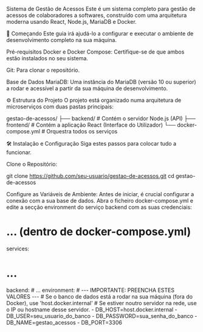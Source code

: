Sistema de Gestão de Acessos
Este é um sistema completo para gestão de acessos de colaboradores a softwares, construído com uma arquitetura moderna usando React, Node.js, MariaDB e Docker.

🚀 Começando
Este guia irá ajudá-lo a configurar e executar o ambiente de desenvolvimento completo na sua máquina.

Pré-requisitos
Docker e Docker Compose: Certifique-se de que ambos estão instalados no seu sistema.

Git: Para clonar o repositório.

Base de Dados MariaDB: Uma instância do MariaDB (versão 10 ou superior) a rodar e acessível a partir da sua máquina de desenvolvimento.

⚙️ Estrutura do Projeto
O projeto está organizado numa arquitetura de microserviços com duas pastas principais:

gestao-de-acessos/
├── backend/         # Contém o servidor Node.js (API)
├── frontend/        # Contém a aplicação React (Interface do Utilizador)
└── docker-compose.yml # Orquestra todos os serviços

🛠️ Instalação e Configuração
Siga estes passos para colocar tudo a funcionar.

Clone o Repositório:

git clone https://github.com/seu-usuario/gestao-de-acessos.git
cd gestao-de-acessos

Configure as Variáveis de Ambiente:
Antes de iniciar, é crucial configurar a conexão com a sua base de dados. Abra o ficheiro docker-compose.yml e edite a secção environment do serviço backend com as suas credenciais:

# ... (dentro de docker-compose.yml)
services:
  # ...
  backend:
    # ...
    environment:
      # --- IMPORTANTE: PREENCHA ESTES VALORES ---
      # Se o banco de dados está a rodar na sua máquina (fora do Docker), use 'host.docker.internal'
      # Se estiver noutro servidor na rede, use o IP ou hostname desse servidor.
      - DB_HOST=host.docker.internal
      - DB_USER=seu_usuario_do_banco
      - DB_PASSWORD=sua_senha_do_banco
      - DB_NAME=gestao_acessos
      - DB_PORT=3306
